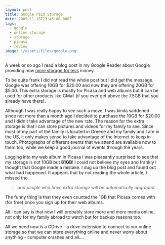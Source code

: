```yaml
---
layout: post
title: Google Paid Storage
date: 2009-11-18T23:45:00.000Z
tags:
  - google
  - online storage
  - storage
  - picasa
  - review
image: '/assets/files/google.png'
---
```

A week or so ago I read a blog post in my Google Reader about Google providing now [more storage for less](https://googleblog.blogspot.com/2009/11/twice-storage-for-quarter-of-price.html) money.

To be quite frank I did not read the whole post but I did get the message. Google was offering 10GB for $20.00 and now they are offering 20GB for $5.00. This extra storage is mostly for Picasa and web albums but it can be used for other products like GMail (if you ever get above the 7.5GB that you already have there).

Although I was really happy to see such a move, I was kinda saddened since not more than a month ago I decided to purchase the 10GB for $20.00 and I didn't take advantage of the new rate. The reason for the extra storage is that I can store pictures and videos for my family to see. Since most of my part of the family is located in Greece and my family and I are in the US, it only makes sense to take advantage of the Internet to keep in touch. Photographs of different events that we attend are available now to them too, while we keep a good journal of events through the years.

Logging into my web album in Picasa I was pleasantly surprised to see that my storage is not 10GB but **81GB**! I could not believe my eyes and frankly I thought that Google made a mistake. I dug up the blog post and found out what had happened. It appears that by not reading the whole article, I missed the

> *and people who have extra storage will be automatically upgraded.*

The funny thing is that they even counted the 1GB that Picasa comes with (for free) once you sign up for their web albums.

All I can say is that now I will probably store more and more media online, not only for my family abroad to watch but for backup reasons too.

All we need now is a GDrive - a drive extension to connect to our online storage so that we can store everything online and never worry about anything - computer crashes and all....
